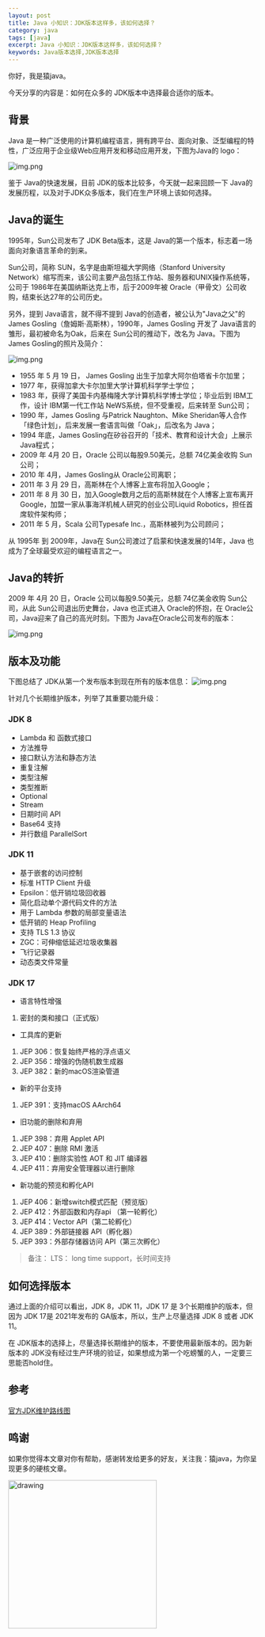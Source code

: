 ```yaml
---
layout: post
title: Java 小知识：JDK版本这样多，该如何选择？
category: java
tags: [java]
excerpt: Java 小知识：JDK版本这样多，该如何选择？
keywords: Java版本选择,JDK版本选择
---
```


你好，我是猿java。

今天分享的内容是：如何在众多的 JDK版本中选择最合适你的版本。

## 背景

Java 是一种广泛使用的计算机编程语言，拥有跨平台、面向对象、泛型编程的特性，广泛应用于企业级Web应用开发和移动应用开发，下图为Java的 logo：

![img.png](https://yuanjava.cn/assets/md/java/java.png)

鉴于 Java的快速发展，目前 JDK的版本比较多，今天就一起来回顾一下 Java的发展历程，以及对于JDK众多版本，我们在生产环境上该如何选择。

## Java的诞生

1995年，Sun公司发布了 JDK Beta版本，这是 Java的第一个版本，标志着一场面向对象语言革命的到来。

Sun公司，简称 SUN，名字是由斯坦福大学网络（Stanford University Network）缩写而来，该公司主要产品包括工作站、服务器和UNIX操作系统等，公司于
1986年在美国纳斯达克上市，后于2009年被 Oracle（甲骨文）公司收购，结束长达27年的公司历史。

另外，提到 Java语言，就不得不提到 Java的创造者，被公认为"Java之父"的James Gosling（詹姆斯·高斯林），1990年，James Gosling 开发了
Java语言的雏形，最初被命名为Oak，后来在 Sun公司的推动下，改名为 Java。下图为 James Gosling的照片及简介：

![img.png](https://yuanjava.cn/assets/md/java/James-Gosling.png)
- 1955 年 5 月 19 日， James Gosling 出生于加拿大阿尔伯塔省卡尔加里；
- 1977 年，获得加拿大卡尔加里大学计算机科学学士学位；
- 1983 年，获得了美国卡内基梅隆大学计算机科学博士学位；毕业后到 IBM工作，设计 IBM第一代工作站 NeWS系统，但不受重视，后来转至 Sun公司；
- 1990 年，James Gosling 与Patrick Naughton、Mike Sheridan等人合作「绿色计划」，后来发展一套语言叫做「Oak」，后改名为 Java；
- 1994 年底，James Gosling在矽谷召开的「技术、教育和设计大会」上展示Java程式；
- 2009 年 4月 20 日，Oracle 公司以每股9.50美元，总额 74亿美金收购 Sun公司；
- 2010 年 4月，James Gosling从 Oracle公司离职；
- 2011 年 3 月 29 日，高斯林在个人博客上宣布将加入Google；
- 2011 年 8 月 30 日，加入Google数月之后的高斯林就在个人博客上宣布离开Google，加盟一家从事海洋机械人研究的创业公司Liquid
  Robotics，担任首席软件架构师；
- 2011 年 5 月，Scala 公司Typesafe Inc.，高斯林被列为公司顾问；


从 1995年 到 2009年，Java在 Sun公司渡过了启蒙和快速发展的14年，Java 也成为了全球最受欢迎的编程语言之一。

## Java的转折

2009 年 4月 20 日，Oracle 公司以每股9.50美元，总额 74亿美金收购 Sun公司，从此 Sun公司退出历史舞台，Java 也正式进入 Oracle的怀抱，在 Oracle公司，Java迎来了自己的高光时刻。下图为 Java在Oracle公司发布的版本：

![img.png](https://yuanjava.cn/assets/md/java/jdk-version-guan.png)

## 版本及功能

下图总结了 JDK从第一个发布版本到现在所有的版本信息：
![img.png](https://yuanjava.cn/assets/md/java/jdk-version.png)

针对几个长期维护版本，列举了其重要功能升级：

### JDK 8
- Lambda 和 函数式接口
- 方法推导
- 接口默认方法和静态方法
- 重复注解
- 类型注解
- 类型推断
- Optional
- Stream
- 日期时间 API
- Base64 支持
- 并行数组 ParallelSort


### JDK 11

- 基于嵌套的访问控制
- 标准 HTTP Client 升级
- Epsilon：低开销垃圾回收器
- 简化启动单个源代码文件的方法
- 用于 Lambda 参数的局部变量语法
- 低开销的 Heap Profiling
- 支持 TLS 1.3 协议
- ZGC：可伸缩低延迟垃圾收集器
- 飞行记录器
- 动态类文件常量

### JDK 17

- 语言特性增强
1. 密封的类和接口（正式版）
- 工具库的更新
1. JEP 306：恢复始终严格的浮点语义
2. JEP 356：增强的伪随机数生成器
3. JEP 382：新的macOS渲染管道
- 新的平台支持
1. JEP 391：支持macOS AArch64
- 旧功能的删除和弃用
1. JEP 398：弃用 Applet API
2. JEP 407：删除 RMI 激活
3. JEP 410：删除实验性 AOT 和 JIT 编译器
4. JEP 411：弃用安全管理器以进行删除
- 新功能的预览和孵化API
1. JEP 406：新增switch模式匹配（预览版）
2. JEP 412：外部函数和内存api （第一轮孵化）
3. JEP 414：Vector API（第二轮孵化）
4. JEP 389：外部链接器 API（孵化器）
5. JEP 393：外部存储器访问 API（第三次孵化）


> 备注： LTS： long time support，长时间支持
>


## 如何选择版本

通过上面的介绍可以看出，JDK 8，JDK 11，JDK 17 是 3个长期维护的版本，但因为 JDK 17是 2021年发布的 GA版本，所以，生产上尽量选择 JDK 8 或者 JDK 11。

在 JDK版本的选择上，尽量选择长期维护的版本，不要使用最新版本的。因为新版本的 JDK没有经过生产环境的验证，如果想成为第一个吃螃蟹的人，一定要三思能否hold住。


## 参考
[官方JDK维护路线图](https://www.oracle.com/java/technologies/java-se-support-roadmap.html)


## 鸣谢

如果你觉得本文章对你有帮助，感谢转发给更多的好友，关注我：猿java，为你呈现更多的硬核文章。

<img src="https://yuanjava.cn/assets/img/pub.jpg" alt="drawing" style="width:300px;"/>

